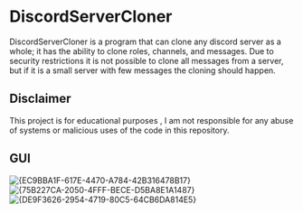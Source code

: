 # DiscordServerCloner
DiscordServerCloner is a program that can clone any discord server as a whole; it has the ability to clone roles, channels, and messages. Due to security restrictions it is not possible to clone all messages from a server, but if it is a small server with few messages the cloning should happen.
## Disclaimer
This project is for educational purposes , I am not responsible for any abuse of systems or malicious uses of the code in this repository. 

## GUI
![{EC9BBA1F-617E-4470-A784-42B316478B17}](https://github.com/user-attachments/assets/f69bc820-c85b-49c4-a52c-e97e3a9f265d)
![{75B227CA-2050-4FFF-BECE-D5BA8E1A1487}](https://github.com/user-attachments/assets/41e00e89-24ab-4ea5-aae5-36d166d4f450)
![{DE9F3626-2954-4719-80C5-64CB6DA814E5}](https://github.com/user-attachments/assets/ba883570-e996-466f-8511-02c1c88f5e9e)
